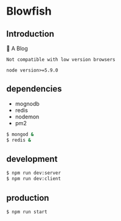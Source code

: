 
# Blowfish

## Introduction

:blowfish: A Blog

`Not compatible with low version browsers`

`node version>=5.9.0`

## dependencies
- mognodb
- redis
- nodemon
- pm2

```bash
$ mongod &
$ redis &
```

## development

```bash
$ npm run dev:server
$ npm run dev:client
```

## production

```bash
$ npm run start
```
